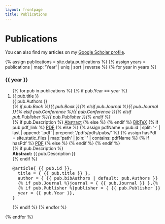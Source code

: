 ```yaml
---
layout: frontpage
title: Publications
---
```


<link rel="stylesheet" href="https://cdnjs.cloudflare.com/ajax/libs/font-awesome/6.5.1/css/all.min.css">
<link rel="stylesheet" href="{{ ASSET_PATH }}/css/publications.css">

# Publications

<p>
You can also find my articles on my
<a href="https://scholar.google.com/citations?hl=en&user=ZvYwdsUAAAAJ">Google Scholar profile</a>.
</p>

{% assign publications = site.data.publications %}
{% assign years = publications | map: 'Year' | uniq | sort | reverse %}
{% for year in years %}
<h3 class="pubyear">{{ year }}</h3>
<ol>
{% for pub in publications %}
  {% if pub.Year == year %}
    <li class="pub-entry">
      <span class="pub-title">{{ pub.title }}</span><br>
      <span class="pub-authors">{{ pub.Authors }}</span><br>
      <em>{% if pub.Book %}{{ pub.Book }}{% elsif pub.Journal %}{{ pub.Journal }}{% elsif pub.Conference %}{{ pub.Conference }}{% elsif pub.Publisher %}{{ pub.Publisher }}{% endif %}</em>
      <div class="pub-icons">
        {% if pub.Description %}
          <a href="javascript:void(0);" onclick="toggleSection('abs-{{ pub.id }}')" class="pub-action"><i class="fas fa-file-alt"></i> Abstract</a>
        {% else %}
          <i class="fas fa-file-alt disabled"></i>
        {% endif %}
        <a href="javascript:void(0);" onclick="toggleSection('bib-{{ pub.id }}')" class="pub-action"><i class="fas fa-code"></i> BibTeX</a>
        {% if pub.pdf_link %}
          <a href="{{ pub.pdf_link }}" target="_blank" class="pub-action"><i class="fas fa-file-pdf"></i> PDF</a>
        {% else %}
          {% assign pdfName = pub.id | split: '-' | last | append: '.pdf' | prepend: '/pdfs/pdfs/pubs/' %}
          {% assign hasPdf = site.static_files | map:'path' | join:' ' | contains: pdfName %}
          {% if hasPdf %}
            <a href="{{ pdfName }}" target="_blank" class="pub-action"><i class="fas fa-file-pdf"></i> PDF</a>
          {% else %}
            <i class="fas fa-file-pdf disabled"></i>
          {% endif %}
        {% endif %}
      </div>
      {% if pub.Description %}
      <div id="abs-{{ pub.id }}" class="pub-abstract">
        <strong>Abstract:</strong> {{ pub.Description }}
      </div>
      {% endif %}
      <pre id="bib-{{ pub.id }}" class="pub-bibtex">@article{ {{ pub.id }},
  title = { {{ pub.title }} },
  author = { {{ pub.bibAuthors | default: pub.Authors }} },
  {% if pub.Journal %}journal = { {{ pub.Journal }} },{% endif %}
  {% if pub.Publisher %}publisher = { {{ pub.Publisher }} },{% endif %}
  year = {{ pub.Year }},
}</pre>
    </li>
  {% endif %}
{% endfor %}
</ol>
{% endfor %}

<script>
function toggleSection(sectionId){
  var el = document.getElementById(sectionId);
  if(!el) return;
  if(el.classList.contains('show')){
    el.classList.remove('show');
  } else {
    el.classList.add('show');
  }
}
</script>
